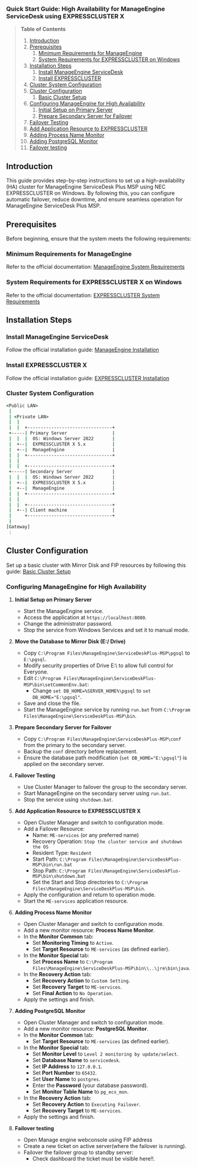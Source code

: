 ### Quick Start Guide: High Availability for ManageEngine ServiceDesk using EXPRESSCLUSTER X

> **Table of Contents**
> 
> 1. [Introduction](#introduction)
> 2. [Prerequisites](#prerequisites)
>    1. [Minimum Requirements for ManageEngine](#minimum-requirements-for-manageengine)
>    2. [System Requirements for EXPRESSCLUSTER on Windows](#system-requirements-for-expresscluster-on-windows)
> 3. [Installation Steps](#installation-steps)
>    1. [Install ManageEngine ServiceDesk](#install-manageengine-servicedesk)
>    2. [Install EXPRESSCLUSTER](#install-expresscluster)
> 4. [Cluster System Configuration](#cluster-system-configuration)
> 5. [Cluster Configuration](#cluster-configuration)
>    1. [Basic Cluster Setup](#basic-cluster-setup)
> 6. [Configuring ManageEngine for High Availability](#configuring-manageengine-for-high-availability)
>    1. [Initial Setup on Primary Server](#initial-setup-on-primary-server)
>    2. [Prepare Secondary Server for Failover](#prepare-secondary-server-for-failover)
> 7. [Failover Testing](#failover-testing)
> 8. [Add Application Resource to EXPRESSCLUSTER](#add-application-resource-to-expresscluster)
> 9. [Adding Process Name Monitor](#adding-process-name-monitor)
> 10. [Adding PostgreSQL Monitor](#adding-postgresql-monitor)
> 11. [Failover testing](#failover-testing)


## Introduction
This guide provides step-by-step instructions to set up a high-availability (HA) cluster for ManageEngine ServiceDesk Plus MSP using NEC EXPRESSCLUSTER on Windows.
By following this, you can configure automatic failover, reduce downtime, and ensure seamless operation for ManageEngine ServiceDesk Plus MSP.

## Prerequisites
Before beginning, ensure that the system meets the following requirements:

### Minimum Requirements for ManageEngine
Refer to the official documentation: [ManageEngine System Requirements](https://help.servicedeskplus.com/installing-servicedesk-plus#)

### System Requirements for EXPRESSCLUSTER X on Windows
Refer to the official documentation: [EXPRESSCLUSTER System Requirements](https://www.nec.com/en/global/prod/expresscluster/en/sysreq/os_win.html)

## Installation Steps
### Install ManageEngine ServiceDesk
Follow the official installation guide: [ManageEngine Installation](https://help.servicedeskplus.com/installing-servicedesk-plus#)

### Install EXPRESSCLUSTER X
Follow the official installation guide: [EXPRESSCLUSTER Installation](https://docs.nec.co.jp/software/clustering/expresscluster_x/x52/ecx_x52_windows_en/W52_IG_EN/W_IG.html#installing-expresscluster)

### Cluster System Configuration
```bat
<Public LAN>
 |
 | <Private LAN>
 |  |
 |  |  +--------------------------------+
 +-----| Primary Server                 |
 |  |  |  OS: Windows Server 2022       |
 |  +--|  EXPRESSCLUSTER X 5.x          |
 |  +--|  ManageEngine                  |
 |  |  +--------------------------------+
 |  |
 |  |  +--------------------------------+
 +-----| Secondary Server               |
 |  |  |  OS: Windows Server 2022       |
 |  +--|  EXPRESSCLUSTER X 5.x          |
 |  +--|  ManageEngine                  |
 |  |  +--------------------------------+
 |  |
 |  |  +--------------------------------+
 |  +--| Client machine                 |
 |     +--------------------------------+
 |
[Gateway]
 :
```

## Cluster Configuration
Set up a basic cluster with Mirror Disk and FIP resources by following this guide: [Basic Cluster Setup](https://github.com/EXPRESSCLUSTER/BasicCluster/blob/master/X41/Win/2nodesMirror.md)

### Configuring ManageEngine for High Availability
1. **Initial Setup on Primary Server**
   - Start the ManageEngine service.
   - Access the application at `https://localhost:8080`.
   - Change the administrator password.
   - Stop the service from Windows Services and set it to manual mode.

2. **Move the Database to Mirror Disk (E:/ Drive)**
   - Copy `C:\Program Files\ManageEngine\ServiceDeskPlus-MSP\pgsql` to `E:\pgsql`.
   - Modify security properties of Drive E:\ to allow full control for Everyone.
   - Edit `C:\Program Files\ManageEngine\ServiceDeskPlus-MSP\bin\setCommonEnv.bat`:
     - Change `set DB_HOME=%SERVER_HOME%\pgsql` to `set DB_HOME="E:\pgsql"`.
   - Save and close the file.
   - Start the ManageEngine service by running `run.bat` from `C:\Program Files\ManageEngine\ServiceDeskPlus-MSP\bin`.

3. **Prepare Secondary Server for Failover**
   - Copy `C:\Program Files\ManageEngine\ServiceDeskPlus-MSP\conf` from the primary to the secondary server.
   - Backup the `conf` directory before replacement.
   - Ensure the database path modification (`set DB_HOME="E:\pgsql"`) is applied on the secondary server.

4. **Failover Testing**
   - Use Cluster Manager to failover the group to the secondary server.
   - Start ManageEngine on the secondary server using `run.bat`.
   - Stop the service using `shutdown.bat`.

5. **Add Application Resource to EXPRESSCLUSTER X**
   - Open Cluster Manager and switch to configuration mode.
   - Add a Failover Resource:
     - Name: `ME-services` (or any preferred name)
     - Recovery Operation: `Stop the cluster service and shutdown the OS`
     - Resident Type: `Resident`
     - Start Path: `C:\Program Files\ManageEngine\ServiceDeskPlus-MSP\bin\run.bat`
     - Stop Path: `C:\Program Files\ManageEngine\ServiceDeskPlus-MSP\bin\shutdown.bat`
     - Set the Start and Stop directories to `C:\Program Files\ManageEngine\ServiceDeskPlus-MSP\bin`.
   - Apply the configuration and return to operation mode.
   - Start the `ME-services` application resource.

6. **Adding Process Name Monitor**
   - Open Cluster Manager and switch to configuration mode.
   - Add a new monitor resource: **Process Name Monitor**.
   - In the **Monitor Common** tab:
     - Set **Monitoring Timing** to `Active`.
     - Set **Target Resource** to `ME-services` (as defined earlier).
   - In the **Monitor Special** tab:
     - Set **Process Name** to `C:\Program Files\ManageEngine\ServiceDeskPlus-MSP\bin\\..\jre\bin\java`.
   - In the **Recovery Action** tab:
     - Set **Recovery Action** to `Custom Setting`.
     - Set **Recovery Target** to `ME-services`.
     - Set **Final Action** to `No Operation`.
   - Apply the settings and finish.

7. **Adding PostgreSQL Monitor**
   - Open Cluster Manager and switch to configuration mode.
   - Add a new monitor resource: **PostgreSQL Monitor**.
   - In the **Monitor Common** tab:
     - Set **Target Resource** to `ME-services` (as defined earlier).
   - In the **Monitor Special** tab:
     - Set **Monitor Level** to `Level 2 monitoring by update/select`.
     - Set **Database Name** to `servicedesk`.
     - Set **IP Address** to `127.0.0.1`.
     - Set **Port Number** to `65432`.
     - Set **User Name** to `postgres`.
     - Enter the **Password** (your database password).
     - Set **Monitor Table Name** to `pg_ecx_mon`.
   - In the **Recovery Action** tab:
     - Set **Recovery Action** to `Executing Failover`.
     - Set **Recovery Target** to `ME-services`.
   - Apply the settings and finish.

8. **Failover testing**
   - Open Manage engine webconsole using FIP address
   - Create a new ticket on active server(where the failover is running).
   - Failover the failover group to standby server:
     - Check dashboard the ticket must be visible here!!.
